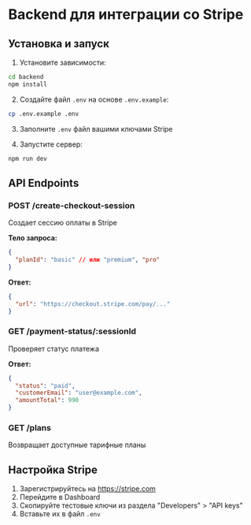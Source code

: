 # Backend для интеграции со Stripe

## Установка и запуск

1. Установите зависимости:
```bash
cd backend
npm install
```

2. Создайте файл `.env` на основе `.env.example`:
```bash
cp .env.example .env
```

3. Заполните `.env` файл вашими ключами Stripe

4. Запустите сервер:
```bash
npm run dev
```

## API Endpoints

### POST /create-checkout-session
Создает сессию оплаты в Stripe

**Тело запроса:**
```json
{
  "planId": "basic" // или "premium", "pro"
}
```

**Ответ:**
```json
{
  "url": "https://checkout.stripe.com/pay/..."
}
```

### GET /payment-status/:sessionId
Проверяет статус платежа

**Ответ:**
```json
{
  "status": "paid",
  "customerEmail": "user@example.com",
  "amountTotal": 990
}
```

### GET /plans
Возвращает доступные тарифные планы

## Настройка Stripe

1. Зарегистрируйтесь на https://stripe.com
2. Перейдите в Dashboard
3. Скопируйте тестовые ключи из раздела "Developers" > "API keys"
4. Вставьте их в файл `.env`